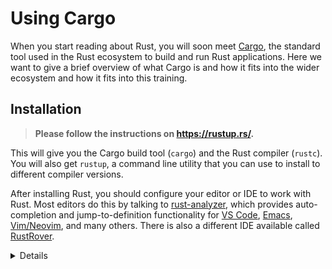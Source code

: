 # Using Cargo

When you start reading about Rust, you will soon meet
[Cargo](https://doc.rust-lang.org/cargo/), the standard tool used in the Rust
ecosystem to build and run Rust applications. Here we want to give a brief
overview of what Cargo is and how it fits into the wider ecosystem and how it
fits into this training.

## Installation

> **Please follow the instructions on <https://rustup.rs/>.**

This will give you the Cargo build tool (`cargo`) and the Rust compiler
(`rustc`). You will also get `rustup`, a command line utility that you can use
to install to different compiler versions.

After installing Rust, you should configure your editor or IDE to work with
Rust. Most editors do this by talking to [rust-analyzer], which provides
auto-completion and jump-to-definition functionality for [VS Code], [Emacs],
[Vim/Neovim], and many others. There is also a different IDE available called
[RustRover].

<details>

- On Debian/Ubuntu, you can also install Cargo, the Rust source and the
  [Rust formatter] via `apt`. However, this gets you an outdated rust version
  and may lead to unexpected behavior. The command would be:

  ```shell
  sudo apt install cargo rust-src rustfmt
  ```

- On macOS, you can use [Homebrew](https://brew.sh/) to install Rust, but this
  may provide an outdated version. Therefore, it is recommended to install
  Rust from the official site.

</details>

[rust-analyzer]: https://rust-analyzer.github.io/
[VS Code]: https://code.visualstudio.com/
[Emacs]: https://rust-analyzer.github.io/manual.html#emacs
[Vim/Neovim]: https://rust-analyzer.github.io/manual.html#vimneovim
[RustRover]: https://www.jetbrains.com/rust/
[Rust formatter]: https://github.com/rust-lang/rustfmt
